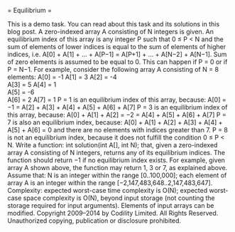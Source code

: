 = Equilibrium =

This is a demo task. You can read about this task and its solutions in this blog post.
A zero-indexed array A consisting of N integers is given. An equilibrium index of this array is any integer P such that 0 ≤ P < N and the sum of elements of lower indices is equal to the sum of elements of higher indices, i.e. 
A[0] + A[1] + ... + A[P−1] = A[P+1] + ... + A[N−2] + A[N−1].
Sum of zero elements is assumed to be equal to 0. This can happen if P = 0 or if P = N−1.
For example, consider the following array A consisting of N = 8 elements:
  A[0] = -1
  A[1] =  3
  A[2] = -4   
  A[3] =  5
  A[4] =  1   
  A[5] = -6   
  A[6] =  2
  A[7] =  1
P = 1 is an equilibrium index of this array, because:
A[0] = −1 = A[2] + A[3] + A[4] + A[5] + A[6] + A[7]
P = 3 is an equilibrium index of this array, because:
A[0] + A[1] + A[2] = −2 = A[4] + A[5] + A[6] + A[7]
P = 7 is also an equilibrium index, because:
A[0] + A[1] + A[2] + A[3] + A[4] + A[5] + A[6] = 0
and there are no elements with indices greater than 7.
P = 8 is not an equilibrium index, because it does not fulfill the condition 0 ≤ P < N.
Write a function:
int solution(int A[], int N);
that, given a zero-indexed array A consisting of N integers, returns any of its equilibrium indices. The function should return −1 if no equilibrium index exists.
For example, given array A shown above, the function may return 1, 3 or 7, as explained above.
Assume that:
N is an integer within the range [0..100,000];
each element of array A is an integer within the range [−2,147,483,648..2,147,483,647].
Complexity:
expected worst-case time complexity is O(N);
expected worst-case space complexity is O(N), beyond input storage (not counting the storage required for input arguments).
Elements of input arrays can be modified.
Copyright 2009–2014 by Codility Limited. All Rights Reserved. Unauthorized copying, publication or disclosure prohibited.